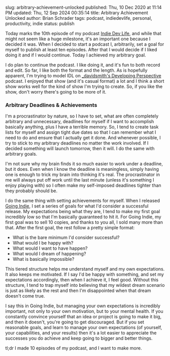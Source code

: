 slug: arbitrary-achievement-unlocked
published: Thu, 10 Dec 2020 at 11:14 PM
updated: Thu, 12 Sep 2024 00:35:14 
title: Arbitrary Achievement Unlocked
author: Brian Schrader
tags: podcast, indiedevlife, personal, productivity, indie
status: publish

Today marks the 10th episode of my podcast [Indie Dev Life][1], and while that might not seem like a huge milestone, it's an important one because I decided it was. When I decided to start a podcast I, arbitrarily, set a goal for myself to publish at least ten episodes. After that I would decide if I liked doing it and if I would continue. Today I achieved my arbitrary goal.

I do plan to continue the podcast. I like doing it, and it's fun to both record and edit. So far, I like both the format and the length. As is hopefully apparent, I'm trying to model IDL on [_davidsmith's Developing Perspective][2] podcast. I enjoyed that show (and it's casual format) a lot and I think a short show works well for the kind of show I'm trying to create. So, if you like the show, don't worry there's going to be more of it.

### Arbitrary Deadlines & Achievements

I'm a procrastinator by nature, so I have to set, what are often completely arbitrary and unnecessary, deadlines for myself if I want to accomplish basically anything, plus I have a terrible memory. So, I tend to create task lists for myself and assign tight due dates so that I can remember what I need to do and ensure that I actually get it done. And whenever possible, I try to stick to my arbitrary deadlines no matter the work involved. If I decided something will launch tomorrow, then it will. I do the same with arbitrary goals.

I'm not sure why my brain finds it so much easier to work under a deadline, but it does. Even when I know the deadline is meaningless, simply having one is enough to trick my brain into thinking it's real. The procrastinator in me will always put off work until the last minute (unless it's something I enjoy playing with) so I often make my self-imposed deadlines tighter than they probably should be.

I do the same thing with setting achievements for myself. When I released [Going Indie][3], I set a series of goals for what I'd consider a successful release. My expectations being what they are, I tend to make my first goal incredibly low so that I'm basically guaranteed to hit it. For Going Indie, my first goal was to sell 10 copies, and thanks to you all, I sold many more than that. After the first goal, the rest follow a pretty simple format:

- What is the bare minimum I'd consider successful?
- What would I be happy with?
- What would I want to have happen?
- What would I dream of happening?
- What is basically impossible?

This tiered structure helps me understand myself and my own expectations. It also keeps me motivated. If I say I'd be happy with something, and set my expectations accordingly, then when I achieve it, I feel good. Without this structure, I tend to trap myself into believing that my wildest dream scenario is just as likely as the rest and then I'm disappointed when that dream doesn't come true.

I say this in Going Indie, but managing your own expectations is incredibly important, not only to your own motivation, but to your mental health. If you constantly convince yourself that an idea or project is going to make it big, and then it doesn't, you're going to get discouraged. But if you set reasonable goals, and learn to manage your own expectations (of yourself, your capabilities, and your results) then it's a lot easier to appreciate the successes you do achieve and keep going to bigger and better things.

tl;dr I made 10 episodes of my podcast, and I want to make more.

[1]: https://indiedevlife.fm
[2]: http://developingperspective.com
[3]: https://goingindie.tech
